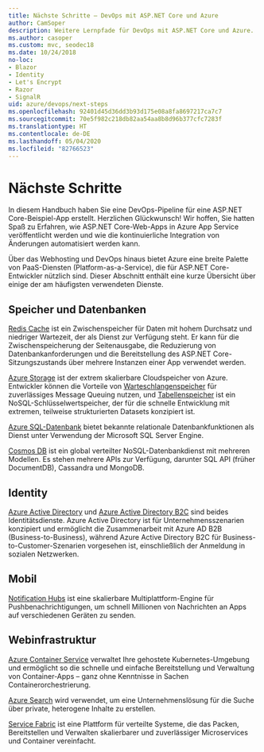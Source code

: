 ```yaml
---
title: Nächste Schritte – DevOps mit ASP.NET Core und Azure
author: CamSoper
description: Weitere Lernpfade für DevOps mit ASP.NET Core und Azure.
ms.author: casoper
ms.custom: mvc, seodec18
ms.date: 10/24/2018
no-loc:
- Blazor
- Identity
- Let's Encrypt
- Razor
- SignalR
uid: azure/devops/next-steps
ms.openlocfilehash: 92401d45d36dd3b93d175e08a8fa8697217ca7c7
ms.sourcegitcommit: 70e5f982c218db82aa54aa8b8d96b377cfc7283f
ms.translationtype: HT
ms.contentlocale: de-DE
ms.lasthandoff: 05/04/2020
ms.locfileid: "82766523"
---
```

# <a name="next-steps"></a>Nächste Schritte

In diesem Handbuch haben Sie eine DevOps-Pipeline für eine ASP.NET Core-Beispiel-App erstellt. Herzlichen Glückwunsch! Wir hoffen, Sie hatten Spaß zu Erfahren, wie ASP.NET Core-Web-Apps in Azure App Service veröffentlicht werden und wie die kontinuierliche Integration von Änderungen automatisiert werden kann.

Über das Webhosting und DevOps hinaus bietet Azure eine breite Palette von PaaS-Diensten (Platform-as-a-Service), die für ASP.NET Core-Entwickler nützlich sind. Dieser Abschnitt enthält eine kurze Übersicht über einige der am häufigsten verwendeten Dienste.

## <a name="storage-and-databases"></a>Speicher und Datenbanken

[Redis Cache](/azure/redis-cache/) ist ein Zwischenspeicher für Daten mit hohem Durchsatz und niedriger Wartezeit, der als Dienst zur Verfügung steht. Er kann für die Zwischenspeicherung der Seitenausgabe, die Reduzierung von Datenbankanforderungen und die Bereitstellung des ASP.NET Core-Sitzungszustands über mehrere Instanzen einer App verwendet werden.

[Azure Storage](/azure/storage/) ist der extrem skalierbare Cloudspeicher von Azure. Entwickler können die Vorteile von [Warteschlangenspeicher](/azure/storage/queues/storage-queues-introduction) für zuverlässiges Message Queuing nutzen, und [Tabellenspeicher](/azure/storage/tables/table-storage-overview) ist ein NoSQL-Schlüsselwertspeicher, der für die schnelle Entwicklung mit extremen, teilweise strukturierten Datasets konzipiert ist.

[Azure SQL-Datenbank](/azure/sql-database/) bietet bekannte relationale Datenbankfunktionen als Dienst unter Verwendung der Microsoft SQL Server Engine.

[Cosmos DB](/azure/cosmos-db/) ist ein global verteilter NoSQL-Datenbankdienst mit mehreren Modellen. Es stehen mehrere APIs zur Verfügung, darunter SQL API (früher DocumentDB), Cassandra und MongoDB.

## Identity

[Azure Active Directory](/azure/active-directory/) und [Azure Active Directory B2C](/azure/active-directory-b2c/) sind beides Identitätsdienste. Azure Active Directory ist für Unternehmensszenarien konzipiert und ermöglicht die Zusammenarbeit mit Azure AD B2B (Business-to-Business), während Azure Active Directory B2C für Business-to-Customer-Szenarien vorgesehen ist, einschließlich der Anmeldung in sozialen Netzwerken.

## <a name="mobile"></a>Mobil

[Notification Hubs](/azure/notification-hubs/) ist eine skalierbare Multiplattform-Engine für Pushbenachrichtigungen, um schnell Millionen von Nachrichten an Apps auf verschiedenen Geräten zu senden.

## <a name="web-infrastructure"></a>Webinfrastruktur

[Azure Container Service](/azure/aks/) verwaltet Ihre gehostete Kubernetes-Umgebung und ermöglicht so die schnelle und einfache Bereitstellung und Verwaltung von Container-Apps – ganz ohne Kenntnisse in Sachen Containerorchestrierung.

[Azure Search](/azure/search/) wird verwendet, um eine Unternehmenslösung für die Suche über private, heterogene Inhalte zu erstellen.

[Service Fabric](/azure/service-fabric/) ist eine Plattform für verteilte Systeme, die das Packen, Bereitstellen und Verwalten skalierbarer und zuverlässiger Microservices und Container vereinfacht.
